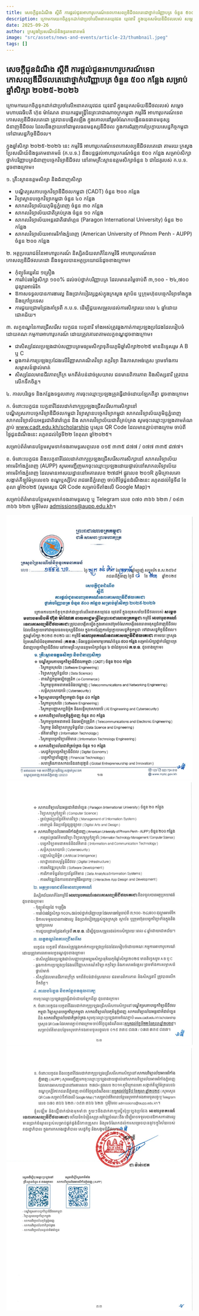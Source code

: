 ```yaml
---
title: សេចក្តីជូនដំណឹង ស្តីពី ការផ្តល់ជូនអាហារូបករណ៍ទេពកោសល្យឌីជីថលតេជោថ្នាក់បរិញ្ញាបត្រ ចំនួន ៥០០ កន្លែង សម្រាប់ឆ្នាំសិក្សា ២០២៥-២០២៦
description: ក្រោមការយកចិត្តទុកដាក់ជាប្រចាំលើអនាគតយុវជន យុវនារី ក្នុងយុគសម័យឌីជីថលរបស់ សម្តេចមហាបវរធិបតី ហ៊ុន ម៉ាណែត នាយករដ្ឋមន្ត្រីនៃព្រះរាជាណាចក្រកម្ពុជា កម្មវិធី អាហារូបករណ៍ទេពកោសល្យឌីជីថលតេជោ ត្រូវបានបង្កើតឡើង ក្នុងគោលដៅរួមចំណែកបង្កើនធនធានមនុស្សជំនាញឌីជីថល ដែលនឹងក្លាយទៅជាមូលធនមនុស្សឌីជីថល ក្នុងការជំរុញការប្រែក្លាយសេដ្ឋកិច្ចកម្ពុជា ទៅជាសេដ្ឋកិច្ចឌីជីថល។ 
date: 2025-09-26 
author: ក្រសួងប្រៃសណីយ៍និងទូរគមនាគមន៍
image: "src/assets/news-and-events/article-23/thumbnail.jpeg"
tags: []
---
```


សេចក្តីជូនដំណឹង ស្តីពី ការផ្តល់ជូនអាហារូបករណ៍ទេពកោសល្យឌីជីថលតេជោថ្នាក់បរិញ្ញាបត្រ ចំនួន ៥០០ កន្លែង សម្រាប់ឆ្នាំសិក្សា ២០២៥-២០២៦
---
ក្រោមការយកចិត្តទុកដាក់ជាប្រចាំលើអនាគតយុវជន យុវនារី ក្នុងយុគសម័យឌីជីថលរបស់ សម្តេចមហាបវរធិបតី ហ៊ុន ម៉ាណែត នាយករដ្ឋមន្ត្រីនៃព្រះរាជាណាចក្រកម្ពុជា កម្មវិធី អាហារូបករណ៍ទេពកោសល្យឌីជីថលតេជោ ត្រូវបានបង្កើតឡើង ក្នុងគោលដៅរួមចំណែកបង្កើនធនធានមនុស្សជំនាញឌីជីថល ដែលនឹងក្លាយទៅជាមូលធនមនុស្សឌីជីថល ក្នុងការជំរុញការប្រែក្លាយសេដ្ឋកិច្ចកម្ពុជា ទៅជាសេដ្ឋកិច្ចឌីជីថល។ 

ក្នុងឆ្នាំសិក្សា ២០២៥-២០២៦ នេះ កម្មវិធី អាហារូបករណ៍ទេពកោសល្យឌីជីថលតេជោ តាមរយៈក្រសួងប្រៃសណីយ៍និងទូរគមនាគមន៍ (ក.ប.ទ.) នឹងបន្តផ្តល់អាហារូបករណ៍ចំនួន ៥០០ កន្លែង សម្រាប់សិក្សាថ្នាក់បរិញ្ញាបត្រជំនាញបច្ចេកវិទ្យាឌីជីថល នៅតាមគ្រឹះស្ថានឧត្តមសិក្សាចំនួន ៦ ជាដៃគូរបស់ ក.ប.ទ. ដូចខាងក្រោម៖

១. គ្រឹះស្ថានឧត្តមសិក្សា និងជំនាញសិក្សា
- បណ្ឌិត្យសភាបច្ចេកវិទ្យាឌីជីថលកម្ពុជា (CADT) ចំនួន ២០០ កន្លែង
- វិទ្យាស្ថានបច្ចេកវិទ្យាកម្ពុជា ចំនួន ៤០ កន្លែង
- សាកលវិទ្យាល័យភូមិន្ទភ្នំពេញ ចំនួន ៣០ កន្លែង
- សាកលវិទ្យាល័យជាតិគ្រប់គ្រង ចំនួន ១០ កន្លែង
- សាកលវិទ្យាល័យអន្តរជាតិផារ៉ាហ្គន (Paragon International University) ចំនួន ២០ កន្លែង
- សាកលវិទ្យាល័យអាមេរិកាំងភ្នំពេញ (American University of Phnom Penh - AUPP) ចំនួន ២០០ កន្លែង

២. អត្ថប្រយោជន៍នៃអាហារូបករណ៍
និស្សិតជ័យលាភីនៃកម្មវិធី អាហារូបករណ៍ទេពកោសល្យឌីជីថលតេជោ នឹងទទួលបានអត្ថប្រយោជន៍ដូចខាងក្រោម៖
- កុំព្យូទ័រយួរដៃ ១គ្រឿង
- ការរ៉ាប់រងថ្លៃសិក្សា ១០០% ដល់ចប់ថ្នាក់បរិញ្ញាបត្រ ដែលមានតម្លៃចាប់ពី ៣,១០០ - ២៤,៧០០ ដុល្លារអាម៉េរិក
- ឱកាសទទួលបានការងារល្អ និងប្រាក់បៀវត្សខ្ពស់ក្នុងក្រសួង ស្ថាប័ន ឬក្រុមហ៊ុនបច្ចេកវិទ្យាទាំងក្នុងនិងក្រៅប្រទេស 
- ការជួយជ្រោមជ្រែងគាំទ្រពី ក.ប.ទ. ដើម្បីជួយសម្រួលដល់ការសិក្សារយៈពេល ៤ ឆ្នាំដោយជោគជ័យ។

៣. លក្ខខណ្ឌនៃការជ្រើសរើស
 បេក្ខជន បេក្ខនារី ទាំងអស់ត្រូវឆ្លងកាត់ការប្រឡងប្រជែងដែលរៀបចំដោយគណៈកម្មការអាហារូបករណ៍ ដោយត្រូវគោរពតាមលក្ខខណ្ឌដូចខាងក្រោម៖
- ជាសិស្សដែលប្រឡងជាប់សញ្ញាបត្រមធ្យមសិក្សាទុតិយភូមិឆ្នាំសិក្សា២០២៥ មាននិទ្ទេសរួម A B ឬ C
- ឆ្លងកាត់ការប្រឡងប្រជែងលើវិញ្ញាសាគណិតវិទ្យា តក្កវិទ្យា និងភាសាអង់គ្លេស ព្រមទាំងការសម្ភាសន៍ផ្ទាល់មាត់
- សិស្សដែលមានជីវភាពក្រីក្រ មកពីតំបន់ដាច់ស្រយាល ជនមានពិការភាព និងសិស្សនារី ត្រូវបានលើកទឹកចិត្ត។

៤. កាលបរិច្ឆេទ និងកន្លែងទទួលពាក្យ
ការចុះឈ្មោះប្រឡងត្រូវធ្វើដាច់ដោយឡែកពីគ្នា ដូចខាងក្រោម៖

ក. ចំពោះបេក្ខជន បេក្ខនារីដែលដាក់ពាក្យប្រឡងជ្រើសរើសការសិក្សានៅ បណ្ឌិត្យសភាបច្ចេកវិទ្យាឌីជីថលកម្ពុជា វិទ្យាស្ថានបច្ចេកវិទ្យាកម្ពុជា សាកលវិទ្យាល័យភូមិន្ទភ្នំពេញ សាកលវិទ្យាល័យអន្តរជាតិផារ៉ាហ្គន និង សាកលវិទ្យាល័យជាតិគ្រប់គ្រង សូមចុះឈ្មោះប្រឡងតាមតំណភ្ជាប់ www.cadt.edu.kh/scholarship ឬស្កេន QR Code ដែលមានភ្ជាប់ខាងក្រោម ចាប់ពីថ្ងៃជូនដំណឹងនេះ រហូតដល់ថ្ងៃទី២២ ខែតុលា ឆ្នាំ២០២៥។ 

សម្រាប់ព័ត៌មានបន្ថែមសូមទាក់ទងតាមទូរសព្ទលេខ ០១៥ ៣៣៥ ៨៧៧ / ០៧៧ ៣៣៥ ៨៧៧។

ខ. ចំពោះបេក្ខជន និងបេក្ខនារីដែលដាក់ពាក្យប្រឡងជ្រើសរើសការសិក្សានៅ សាកលវិទ្យាល័យអាមេរិកាំងភ្នំពេញ (AUPP) សូមអញ្ជើញមកចុះឈ្មោះប្រឡងដោយផ្ទាល់នៅសាកលវិទ្យាល័យអាមេរិកាំងភ្នំពេញ ដែលមានអាសយដ្ឋាននៅអគារលេខ ២៧៨H ផ្លូវលេខ ២០១R ភូមិក្រោលគោ សង្កាត់គីឡូម៉ែត្រលេខ៦ ខណ្ឌឬស្សីកែវ រាជធានីភ្នំពេញ ចាប់ពីថ្ងៃជូនដំណឹងនេះ រហូតដល់ថ្ងៃទី៨ ខែតុលា ឆ្នាំ២០២៥ (សូមស្កេន QR Code សម្រាប់ទីតាំងលើ Google Map)។ 

សម្រាប់ព័ត៌មានបន្ថែមសូមទាក់ទងតាមទូរសព្ទ ឬ Telegram លេខ ០៧០ ៣៦៦ ៦២៣ / ០៩៣ ៣៦៦ ៦២៣  ឬអ៊ីមែល admissions@aupp.edu.kh។


![photo 1](src/assets/news-and-events/article-23/photo-1.jpeg)
![photo 2](src/assets/news-and-events/article-23/photo-2.jpeg)
![photo 3](src/assets/news-and-events/article-23/photo-3.jpeg)

